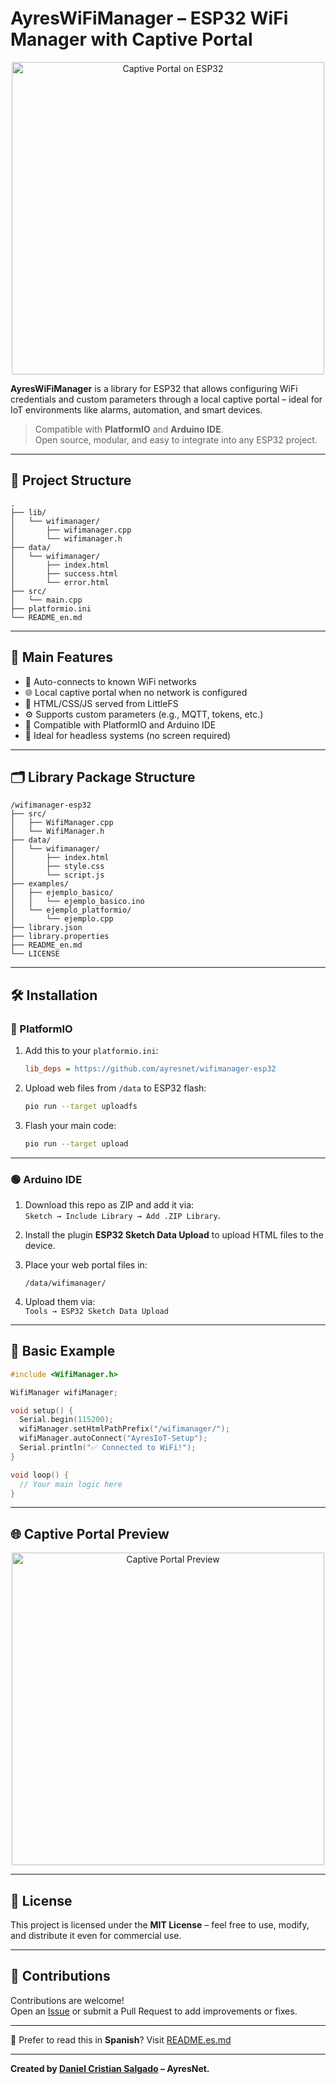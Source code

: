 # AyresWiFiManager – ESP32 WiFi Manager with Captive Portal

<p align="center">
  <img src="https://res.cloudinary.com/dxunooptp/image/upload/v1754425162/Screenshot_20250805-165306_Acceso_a_portal_cautivo_wzrqwd.png" alt="Captive Portal on ESP32" height="500">
</p>

**AyresWiFiManager** is a library for ESP32 that allows configuring WiFi credentials and custom parameters through a local captive portal – ideal for IoT environments like alarms, automation, and smart devices.

> Compatible with **PlatformIO** and **Arduino IDE**.  
> Open source, modular, and easy to integrate into any ESP32 project.

---

## 📂 Project Structure

```plaintext
.
├── lib/
│   └── wifimanager/
│       ├── wifimanager.cpp
│       └── wifimanager.h
├── data/
│   └── wifimanager/
│       ├── index.html
│       ├── success.html
│       └── error.html
├── src/
│   └── main.cpp
├── platformio.ini
└── README_en.md
```

---

## 🧩 Main Features

- 🔌 Auto-connects to known WiFi networks
- 🌐 Local captive portal when no network is configured
- 💾 HTML/CSS/JS served from LittleFS
- ⚙️ Supports custom parameters (e.g., MQTT, tokens, etc.)
- 🧰 Compatible with PlatformIO and Arduino IDE
- 📲 Ideal for headless systems (no screen required)

---

## 🗂️ Library Package Structure

```plaintext
/wifimanager-esp32
├── src/
│   ├── WifiManager.cpp
│   └── WifiManager.h
├── data/
│   └── wifimanager/
│       ├── index.html
│       ├── style.css
│       └── script.js
├── examples/
│   ├── ejemplo_basico/
│   │   └── ejemplo_basico.ino
│   └── ejemplo_platformio/
│       └── ejemplo.cpp
├── library.json
├── library.properties
├── README_en.md
└── LICENSE
```

---

## 🛠️ Installation

### 🔷 PlatformIO

1. Add this to your `platformio.ini`:
   ```ini
   lib_deps = https://github.com/ayresnet/wifimanager-esp32
   ```

2. Upload web files from `/data` to ESP32 flash:
   ```bash
   pio run --target uploadfs
   ```

3. Flash your main code:
   ```bash
   pio run --target upload
   ```

---

### 🟢 Arduino IDE

1. Download this repo as ZIP and add it via:  
   `Sketch → Include Library → Add .ZIP Library`.

2. Install the plugin **ESP32 Sketch Data Upload** to upload HTML files to the device.

3. Place your web portal files in:
   ```
   /data/wifimanager/
   ```

4. Upload them via:  
   `Tools → ESP32 Sketch Data Upload`

---

## 🧪 Basic Example

```cpp
#include <WifiManager.h>

WifiManager wifiManager;

void setup() {
  Serial.begin(115200);
  wifiManager.setHtmlPathPrefix("/wifimanager/");
  wifiManager.autoConnect("AyresIoT-Setup");
  Serial.println("✅ Connected to WiFi!");
}

void loop() {
  // Your main logic here
}
```

---

## 🌐 Captive Portal Preview

<p align="center">
  <img src="https://res.cloudinary.com/dxunooptp/image/upload/v1754425162/Screenshot_20250805-165306_Acceso_a_portal_cautivo_wzrqwd.png" alt="Captive Portal Preview" height="500">
</p>

---

## 📝 License

This project is licensed under the **MIT License** – feel free to use, modify, and distribute it even for commercial use.

---

## 🤝 Contributions

Contributions are welcome!  
Open an [Issue](https://github.com/ayresnet/wifimanager-esp32/issues) or submit a Pull Request to add improvements or fixes.

---

📄 Prefer to read this in **Spanish**? Visit [README.es.md](README.es.md)

---

**Created by [Daniel Cristian Salgado](https://ayresnet.com) – AyresNet.**
